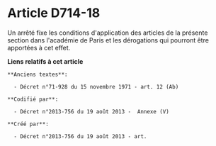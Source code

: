 # Article D714-18

Un arrêté fixe les conditions d'application des articles de la présente section dans l'académie de Paris et les dérogations
qui pourront être apportées à cet effet.

**Liens relatifs à cet article**

	**Anciens textes**:

	  - Décret n°71-928 du 15 novembre 1971 - art. 12 (Ab)

	**Codifié par**:

	  - Décret n°2013-756 du 19 août 2013 -  Annexe (V)

	**Créé par**:

	  - Décret n°2013-756 du 19 août 2013 - art.
